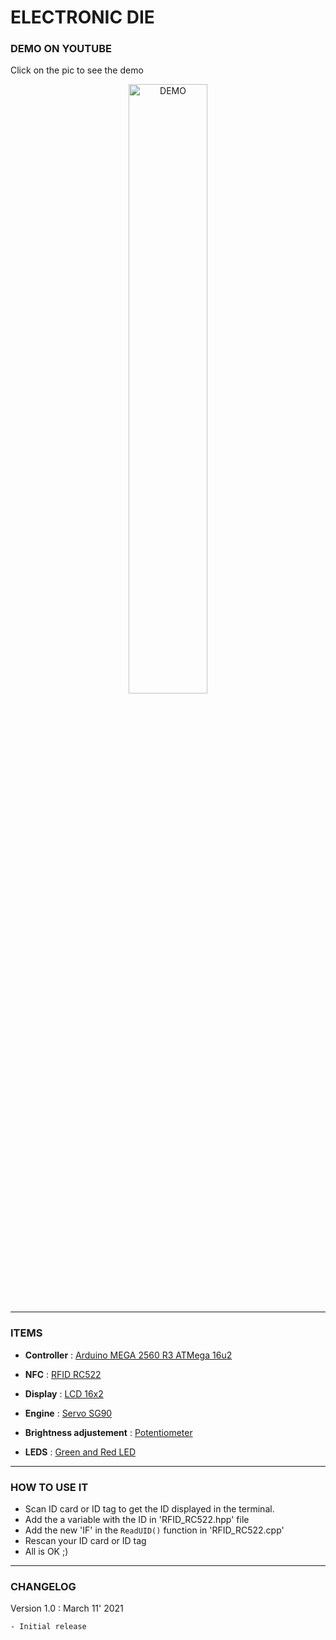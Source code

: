 # ELECTRONIC DIE

### DEMO ON YOUTUBE
Click on the pic to see the demo

<div align="center">
    <a href="https://youtu.be/hZNvY1jd3UM">
        <img
        src="https://img.youtube.com/vi/hZNvY1jd3UM/0.jpg"
        alt="DEMO"
        style="width:50%">
    </a>
</div>

---
### ITEMS
- **Controller** : [Arduino MEGA 2560 R3 ATMega 16u2](https://www.amazon.fr/dp/B06XNPKSDK/?coliid=I1UE0Y076WBR5O&colid=3JALL4INSEMQD&psc=1&ref_=lv_ov_lig_dp_it)

- **NFC** : [RFID RC522](https://www.amazon.fr/AZDelivery-lecteur-Arduino-Raspberry-d%C3%A9marrage/dp/B074S8MRQ7/ref=sr_1_5?__mk_fr_FR=%C3%85M%C3%85%C5%BD%C3%95%C3%91&dchild=1&keywords=rfid%2Brc522&qid=1615493291&sr=8-5&th=1)

- **Display** : [LCD 16x2](https://www.amazon.fr/HD44780-1602-Module-affiche-caract%C3%A8res/dp/B00WPOUCOI/ref=sr_1_9?__mk_fr_FR=%C3%85M%C3%85%C5%BD%C3%95%C3%91&dchild=1&keywords=lcd+16x2&qid=1615210846&sr=8-9)

- **Engine** : [Servo SG90](https://www.amazon.fr/AZDelivery-SG90-Micro-Moteur-Robots-hubchrauber/dp/B07CYZSVKW/ref=sr_1_8?__mk_fr_FR=%C3%85M%C3%85%C5%BD%C3%95%C3%91&dchild=1&keywords=servo+sg90&qid=1615493704&sr=8-8)

- **Brightness adjustement** : [Potentiometer](https://www.amazon.fr/BOJACK-Valeurs-Pi%C3%A8ce-classification-Potentiom%C3%A8tre/dp/B082FY79QF/ref=sr_1_21?__mk_fr_FR=%C3%85M%C3%85%C5%BD%C3%95%C3%91&dchild=1&keywords=potentiometre&qid=1615212365&sr=8-21)

- **LEDS** : [Green and Red LED](https://www.amazon.fr/TOOHUI-%C3%A9lectroluminescentes-Multicolore-%C3%A9mettant-Assortiment/dp/B07LB56VWV/ref=sr_1_21?__mk_fr_FR=%C3%85M%C3%85%C5%BD%C3%95%C3%91&dchild=1&keywords=led+diode+elegoo&qid=1615211066&sr=8-21)

---
### HOW TO USE IT
- Scan ID card or ID tag to get the ID displayed in the terminal.
- Add the a variable with the ID in 'RFID_RC522.hpp' file
- Add the new 'IF' in the ```ReadUID()``` function in 'RFID_RC522.cpp'
- Rescan your ID card or ID tag
- All is OK ;)

---
### CHANGELOG
Version 1.0 : March 11' 2021

    - Initial release